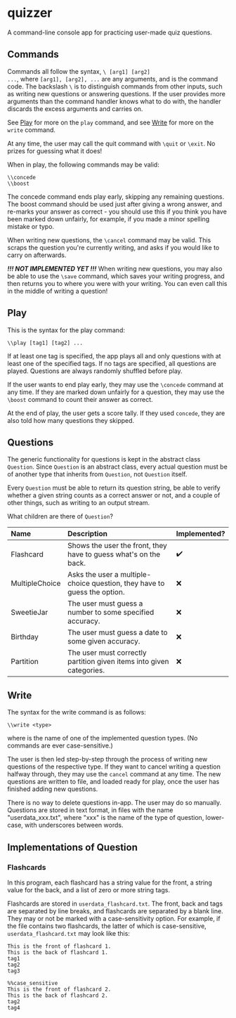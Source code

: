 # quizzer

A command-line console app for practicing user-made quiz questions.

## Commands

Commands all follow the syntax, <code>\\<command> [arg1] [arg2] ...</code>, where <code>[arg1], [arg2], ...</code> are any arguments, and <code><command></code> is the command code. The backslash <code>\\</code> is to distinguish commands from other inputs, such as writing new questions or answering questions. If the user provides more arguments than the command handler knows what to do with, the handler discards the excess arguments and carries on.

See [Play](#Play) for more on the <code>play</code> command, and see [Write](#Write) for more on the <code>write</code> command.

At any time, the user may call the quit command with <code>\\quit</code> or <code>\\exit</code>. No prizes for guessing what it does!

When in play, the following commands may be valid:

	\\concede
	\\boost

The concede command ends play early, skipping any remaining questions. The boost command should be used just after giving a wrong answer, and re-marks your answer as correct - you should use this if you think you have been marked down unfairly, for example, if you made a minor spelling mistake or typo.

When writing new questions, the <code>\\cancel</code> command may be valid. This scraps the question you're currently writing, and asks if you would like to carry on afterwards.

***!!! NOT IMPLEMENTED YET !!!*** When writing new questions, you may also be able to use the <code>\\save</code> command, which saves your writing progress, and then returns you to where you were with your writing. You can even call this in the middle of writing a question!

## Play

This is the syntax for the play command:

	\\play [tag1] [tag2] ...

If at least one tag is specified, the app plays all and only questions with at least one of the specified tags. If no tags are specified, all questions are played. Questions are always randomly shuffled before play.

If the user wants to end play early, they may use the <code>\\concede</code> command at any time. If they are marked down unfairly for a question, they may use the <code>\\boost</code> command to count their answer as correct.

At the end of play, the user gets a score tally. If they used <code>concede</code>, they are also told how many questions they skipped.

## Questions

The generic functionality for questions is kept in the abstract class <code>Question</code>. Since <code>Question</code> is an abstract class, every actual question must be of another type that inherits from <code>Question</code>, not <code>Question</code> itself.

Every <code>Question</code> must be able to return its question string, be able to verify whether a given string counts as a correct answer or not, and a couple of other things, such as writing to an output stream.

What children are there of <code>Question</code>?

| Name           | Description                                                              | Implemented?       |
| :------------- | :----------------------------------------------------------------------- | :----------------- |
| Flashcard      | Shows the user the front, they have to guess what's on the back.         | :heavy_check_mark: |
| MultipleChoice | Asks the user a multiple-choice question, they have to guess the option. | :x:                |
| SweetieJar     | The user must guess a number to some specified accuracy.                 | :x:                |
| Birthday       | The user must guess a date to some given accuracy.                       | :x:                |
| Partition      | The user must correctly partition given items into given categories.     | :x:                |

## Write

The syntax for the write command is as follows:

	\\write <type>

where <code><type></code> is the name of one of the implemented question types. (No commands are ever case-sensitive.)

The user is then led step-by-step through the process of writing new questions of the respective type. If they want to cancel writing a question halfway through, they may use the <code>cancel</code> command at any time. The new questions are written to file, and loaded ready for play, once the user has finished adding new questions.

There is no way to delete questions in-app. The user may do so manually. Questions are stored in text format, in files with the name "userdata_xxx.txt", where "xxx" is the name of the type of question, lower-case, with underscores between words.

## Implementations of Question

### Flashcards

In this program, each flashcard has a string value for the front, a string value for the back, and a list of zero or more string tags.

Flashcards are stored in <code>userdata_flashcard.txt</code>. The front, back and tags are separated by line breaks, and flashcards are separated by a blank line. They may or not be marked with a case-sensitivity option. For example, if the file contains two flashcards, the latter of which is case-sensitive, <code>userdata_flashcard.txt</code> may look like this:

	This is the front of flashcard 1.
	This is the back of flashcard 1.
	tag1
	tag2
	tag3

	%%case_sensitive
	This is the front of flashcard 2.
	This is the back of flashcard 2.
	tag2
	tag4
